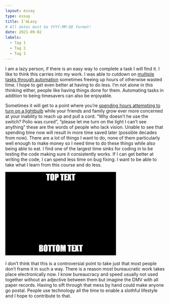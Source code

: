 ```yaml
---
layout: essay
type: essay
title: I'mLazy
# All dates must be YYYY-MM-DD format!
date: 2021-09-02
labels:
  - Tag 1
  - Tag 2
  - Tag 3
---
```


I am a lazy person, if there is an easy way to complete a task I will find it. I like to think this carries into my work. I was able to cutdown on [multiple tasks through automation](https://hbzxc.github.io/projects/OfficeAutomation) sometimes freeing up hours of otherwise wasted time. I hope to get even better at having to do less. I’m not alone in this thinking either, people like having things done for them. Automating tasks in addition to being timesavers can also be enjoyable.

Sometimes it will get to a point where you’re [spending hours attempting to turn on a lightbulb](https://hbzxc.github.io/projects/AutoLight) while your friends and family grow ever more concerned at your inability to reach up and pull a cord. “Why doesn’t he use the switch? Polio was cured”, “please let me turn on the light I can’t see anything” these are the words of people who lack vision. Unable to see that spending time now will result in more time saved later (possible decades from now). There are a lot of things I want to do, none of them particularly well enough to make money so I need time to do these things while also being able to eat. I find one of the largest time sinks for coding in to be testing the code making sure it consistently works. If I can get better at writing the code, I can spend less time on bug fixing. I want to be able to take what I learn from this course and do less. 

<img class="ui medium right floated rounded image" src="../images/topText.jpg">

I don’t think that this is a controversial point to take just that most people don’t frame it in such a way. There is a reason most bureaucratic work takes place electronically now. I know bureaucracy and speed usually not used together without an adjective between them but imagine the DMV with all paper records. Having to sift through that mess by hand could make anyone go postal. People use technology all the time to enable a slothful lifestyle and I hope to contribute to that.

